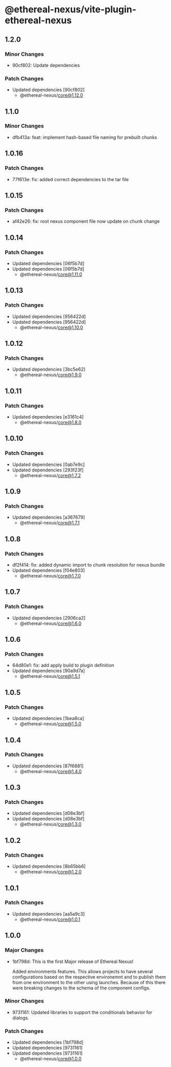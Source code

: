 # @ethereal-nexus/vite-plugin-ethereal-nexus

## 1.2.0

### Minor Changes

- 90cf802: Update dependencies

### Patch Changes

- Updated dependencies [90cf802]
  - @ethereal-nexus/core@1.12.0

## 1.1.0

### Minor Changes

- dfb413a: feat: implement hash-based file naming for prebuilt chunks

## 1.0.16

### Patch Changes

- 77f613e: fix: added correct dependencies to the tar file

## 1.0.15

### Patch Changes

- af42e26: fix: root nexus component file now update on chunk change

## 1.0.14

### Patch Changes

- Updated dependencies [06f5b7d]
- Updated dependencies [06f5b7d]
  - @ethereal-nexus/core@1.11.0

## 1.0.13

### Patch Changes

- Updated dependencies [956422d]
- Updated dependencies [956422d]
  - @ethereal-nexus/core@1.10.0

## 1.0.12

### Patch Changes

- Updated dependencies [3bc5e62]
  - @ethereal-nexus/core@1.9.0

## 1.0.11

### Patch Changes

- Updated dependencies [e3161c4]
  - @ethereal-nexus/core@1.8.0

## 1.0.10

### Patch Changes

- Updated dependencies [0ab7e9c]
- Updated dependencies [293f23f]
  - @ethereal-nexus/core@1.7.2

## 1.0.9

### Patch Changes

- Updated dependencies [a367679]
  - @ethereal-nexus/core@1.7.1

## 1.0.8

### Patch Changes

- df2f414: fix: added dynamic import to chunk resolution for nexus bundle
- Updated dependencies [f04e803]
  - @ethereal-nexus/core@1.7.0

## 1.0.7

### Patch Changes

- Updated dependencies [2906ca2]
  - @ethereal-nexus/core@1.6.0

## 1.0.6

### Patch Changes

- 64d80e1: fix: add apply build to plugin definition
- Updated dependencies [90a9d7a]
  - @ethereal-nexus/core@1.5.1

## 1.0.5

### Patch Changes

- Updated dependencies [1bea8ca]
  - @ethereal-nexus/core@1.5.0

## 1.0.4

### Patch Changes

- Updated dependencies [87f6881]
  - @ethereal-nexus/core@1.4.0

## 1.0.3

### Patch Changes

- Updated dependencies [d08e3bf]
- Updated dependencies [d08e3bf]
  - @ethereal-nexus/core@1.3.0

## 1.0.2

### Patch Changes

- Updated dependencies [8b65bb6]
  - @ethereal-nexus/core@1.2.0

## 1.0.1

### Patch Changes

- Updated dependencies [aa5a9c3]
  - @ethereal-nexus/core@1.0.1

## 1.0.0

### Major Changes

- 1bf798d: This is the first Major release of Ethereal Nexus!

  Added environments features. This allows projects to have several configurations based on the respective environemnt and to publish them from one environment to the other using launches.
  Because of this there were breaking changes to the schema of the component configs.

### Minor Changes

- 9731161: Updated libraries to support the conditionals behavior for dialogs.

### Patch Changes

- Updated dependencies [1bf798d]
- Updated dependencies [9731161]
- Updated dependencies [9731161]
  - @ethereal-nexus/core@1.0.0
